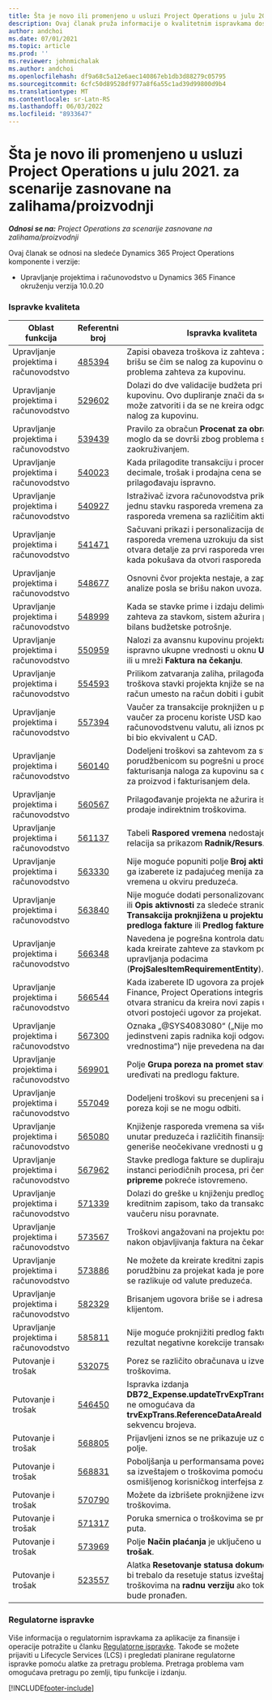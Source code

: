 ```yaml
---
title: Šta je novo ili promenjeno u usluzi Project Operations u julu 2021. za scenarije zasnovane na zalihama/proizvodnji
description: Ovaj članak pruža informacije o kvalitetnim ispravkama dostupnim u izdanju projektnih operacija u julu 2021.
author: andchoi
ms.date: 07/01/2021
ms.topic: article
ms.prod: ''
ms.reviewer: johnmichalak
ms.author: andchoi
ms.openlocfilehash: df9a68c5a12e6aec140867eb1db3d88279c05795
ms.sourcegitcommit: 6cfc50d89528df977a8f6a55c1ad39d99800d9b4
ms.translationtype: MT
ms.contentlocale: sr-Latn-RS
ms.lasthandoff: 06/03/2022
ms.locfileid: "8933647"
---
```

# <a name="whats-new-or-changed-in-project-operations-july-2021-for-stockedproduction-based-scenarios"></a>Šta je novo ili promenjeno u usluzi Project Operations u julu 2021. za scenarije zasnovane na zalihama/proizvodnji

_**Odnosi se na:** Project Operations za scenarije zasnovane na zalihama/proizvodnji_

Ovaj članak se odnosi na sledeće Dynamics 365 Project Operations komponente i verzije:

- Upravljanje projektima i računovodstvo u Dynamics 365 Finance okruženju verzija 10.0.20
 
### <a name="quality-updates"></a>Ispravke kvaliteta
                                                                                                                                                                                  
| Oblast funkcija                      | Referentni broj| Ispravka kvaliteta                                                                                                                                                                          |
|-----------------------------------|--------|---------------------------------------------------------------------------------------------------------------------------------------------------------------------------------|
| Upravljanje projektima i računovodstvo | [485394](https://fix.lcs.dynamics.com/Issue/Details/?bugId=485394) | Zapisi obaveza troškova iz zahteva za kupovinu brišu se čim se nalog za kupovinu oslobodi problema zahteva za kupovinu.                                                                           |
| Upravljanje projektima i računovodstvo | [529602](https://fix.lcs.dynamics.com/Issue/Details/?bugId=529602) | Dolazi do dve validacije budžeta pri zahtevu za kupovinu. Ovo dupliranje znači da se zahtev ne može zatvoriti i da se ne kreira odgovarajući nalog za kupovinu.                                                                                                                        |
| Upravljanje projektima i računovodstvo | [539439](https://fix.lcs.dynamics.com/Issue/Details/?bugId=539439) | Pravilo za obračun **Procenat za obračun** nije moglo da se dovrši zbog problema sa zaokruživanjem.                                                                              |
| Upravljanje projektima i računovodstvo | [540023](https://fix.lcs.dynamics.com/Issue/Details/?bugId=540023) | Kada prilagodite transakciju i procenat sadrži decimale, trošak i prodajna cena se ne prilagođavaju ispravno.                                      |
| Upravljanje projektima i računovodstvo | [540927](https://fix.lcs.dynamics.com/Issue/Details/?bugId=540927) | Istraživač izvora računovodstva prikazuje sate za jednu stavku rasporeda vremena za više stavki rasporeda vremena sa različitim aktivnostima.                                      |
| Upravljanje projektima i računovodstvo | [541471](https://fix.lcs.dynamics.com/Issue/Details/?bugId=541471) | Sačuvani prikazi i personalizacija detalja stavke rasporeda vremena uzrokuju da sistem uvek otvara detalje za prvi rasporeda vremena na listi kada pokušava da otvori rasporeda vremena.  |
| Upravljanje projektima i računovodstvo | [548677](https://fix.lcs.dynamics.com/Issue/Details/?bugId=548677) | Osnovni čvor projekta nestaje, a zapisi strukturne analize posla se brišu nakon uvoza.                                                                                             |
| Upravljanje projektima i računovodstvo | [548999](https://fix.lcs.dynamics.com/Issue/Details/?bugId=548999) | Kada se stavke prime i izdaju delimično iz zahteva za stavkom, sistem ažurira pogrešan bilans budžetske potrošnje. |
| Upravljanje projektima i računovodstvo | [550959](https://fix.lcs.dynamics.com/Issue/Details/?bugId=550959) | Nalozi za avansnu kupovinu projekta ne prikazuju ispravno ukupne vrednosti u oknu **Ukupni iznosi** ili u mreži **Faktura na čekanju**.                                                                  |
| Upravljanje projektima i računovodstvo | [554593](https://fix.lcs.dynamics.com/Issue/Details/?bugId=554593) | Prilikom zatvaranja zaliha, prilagođavanja troškova stavki projekta knjiže se na bilansni račun umesto na račun dobiti i gubitka.                                                            |
| Upravljanje projektima i računovodstvo | [557394](https://fix.lcs.dynamics.com/Issue/Details/?bugId=557394) | Vaučer za transakcije proknjižen u projektu i vaučer za procenu koriste USD kao računovodstvenu valutu, ali iznos pokazuje koliki bi bio ekvivalent u CAD.              |
| Upravljanje projektima i računovodstvo | [560140](https://fix.lcs.dynamics.com/Issue/Details/?bugId=560140) | Dodeljeni troškovi sa zahtevom za stavkom i porudžbenicom su pogrešni u procesu fakturisanja naloga za kupovinu sa delom računa za proizvod i fakturisanjem dela.       |
| Upravljanje projektima i računovodstvo | [560567](https://fix.lcs.dynamics.com/Issue/Details/?bugId=560567) | Prilagođavanje projekta ne ažurira ispravno iznos prodaje indirektnim troškovima.                                                                                    |
| Upravljanje projektima i računovodstvo | [561137](https://fix.lcs.dynamics.com/Issue/Details/?bugId=561137) | Tabeli **Raspored vremena** nedostaje definisana relacija sa prikazom **Radnik/Resurs**.                                                                                   |
| Upravljanje projektima i računovodstvo | [563330](https://fix.lcs.dynamics.com/Issue/Details/?bugId=563330) | Nije moguće popuniti polje **Broj aktivnosti** kada ga izaberete iz padajućeg menija za raspored vremena u okviru preduzeća.                                                                 |
| Upravljanje projektima i računovodstvo | [563840](https://fix.lcs.dynamics.com/Issue/Details/?bugId=563840) | Nije moguće dodati personalizovano polje **Svrha** ili **Opis aktivnosti** za sledeće stranice: **Transakcija proknjižena u projektu**, **Kreiranje predloga fakture** ili **Predlog fakture**.  |
| Upravljanje projektima i računovodstvo | [566348](https://fix.lcs.dynamics.com/Issue/Details/?bugId=566348) | Navedena je pogrešna kontrola datuma isporuke kada kreirate zahteve za stavkom pomoću upravljanja podacima (**ProjSalesItemRequirementEntity**).                                              |
| Upravljanje projektima i računovodstvo | [566544](https://fix.lcs.dynamics.com/Issue/Details/?bugId=566544) | Kada izaberete ID ugovora za projekat u usluzi Finance, Project Operations integrisano okruženje otvara stranicu da kreira novi zapis umesto da otvori postojeći ugovor za projekat.                                                                                                                 |
| Upravljanje projektima i računovodstvo | [567300](https://fix.lcs.dynamics.com/Issue/Details/?bugId=567300) |  Oznaka „@SYS4083080“ („Nije moguće pronaći jedinstveni zapis radnika koji odgovara unetim vrednostima“) nije prevedena na danski.                                |
| Upravljanje projektima i računovodstvo | [569901](https://fix.lcs.dynamics.com/Issue/Details/?bugId=569901) | Polje **Grupa poreza na promet stavki** se ne može uređivati na predlogu fakture.                                                                               |
| Upravljanje projektima i računovodstvo | [557049](https://fix.lcs.dynamics.com/Issue/Details/?bugId=557049) | Dodeljeni troškovi su precenjeni sa iznosima poreza koji se ne mogu odbiti.                                                                                                    |
| Upravljanje projektima i računovodstvo | [565080](https://fix.lcs.dynamics.com/Issue/Details/?bugId=565080) | Knjiženje rasporeda vremena sa više projekata unutar preduzeća i različitih finansijskih aspekata generiše neočekivane vrednosti u glavnoj knjizi.                             |
| Upravljanje projektima i računovodstvo | [567962](https://fix.lcs.dynamics.com/Issue/Details/?bugId=567962) | Stavke predloga fakture se dupliraju zbog više instanci periodičnih procesa, pri čemu se **uvoz iz pripreme** pokreće istovremeno.                                      |
| Upravljanje projektima i računovodstvo | [571339](https://fix.lcs.dynamics.com/Issue/Details/?bugId=571339) | Dolazi do greške u knjiženju predloga fakture sa kreditnim zapisom, tako da transakcije na vaučeru nisu poravnate.    |
| Upravljanje projektima i računovodstvo | [573567](https://fix.lcs.dynamics.com/Issue/Details/?bugId=573567) | Troškovi angažovani na projektu postaju netačni nakon objavljivanja faktura na čekanju.                                                                             |
| Upravljanje projektima i računovodstvo | [573886](https://fix.lcs.dynamics.com/Issue/Details/?bugId=573886) | Ne možete da kreirate kreditni zapis za ulaznu porudžbinu za projekat kada je porez u valuti koja se razlikuje od valute preduzeća.                                      |
| Upravljanje projektima i računovodstvo | [582329](https://fix.lcs.dynamics.com/Issue/Details/?bugId=582329) | Brisanjem ugovora briše se i adresa povezana sa klijentom.                                                                                     |
| Upravljanje projektima i računovodstvo | [585811](https://fix.lcs.dynamics.com/Issue/Details/?bugId=585811) | Nije moguće proknjižiti predlog fakture koji je rezultat negativne korekcije transakcije vremena.                                                                    |
| Putovanje i trošak                  | [532075](https://fix.lcs.dynamics.com/Issue/Details/?bugId=532075) | Porez se različito obračunava u izveštajima o troškovima.                                                                                                                  |
| Putovanje i trošak                  | [546450](https://fix.lcs.dynamics.com/Issue/Details/?bugId=546450) | Ispravka izdanja **DB72_Expense.updateTrvExpTransProjTransId()** ne omogućava da **trvExpTrans.ReferenceDataAreaId** kreira novu sekvencu brojeva.                    |
| Putovanje i trošak                  | [568805](https://fix.lcs.dynamics.com/Issue/Details/?bugId=568805) | Prijavljeni iznos se ne prikazuje uz obavezno polje.                                                                                                             |
| Putovanje i trošak                  | [568831](https://fix.lcs.dynamics.com/Issue/Details/?bugId=568831) | Poboljšanja u performansama povezivanja troška sa izveštajem o troškovima pomoću ponovo osmišljenog korisničkog interfejsa za troškove.                                                            |
| Putovanje i trošak                  | [570790](https://fix.lcs.dynamics.com/Issue/Details/?bugId=570790) | Možete da izbrišete proknjižene izveštaje o troškovima.                                                                                           |
| Putovanje i trošak                  | [571317](https://fix.lcs.dynamics.com/Issue/Details/?bugId=571317) | Poruka smernica o troškovima se prikazuje više puta.                                                                                                       |
| Putovanje i trošak                  | [573969](https://fix.lcs.dynamics.com/Issue/Details/?bugId=573969) | Polje **Način plaćanja** je uključeno u okno **Novi trošak**.                                                                                                      |
| Putovanje i trošak                  | [523557](https://fix.lcs.dynamics.com/Issue/Details/?bugId=523557) | Alatka **Resetovanje statusa dokumenta troškova** bi trebalo da resetuje status izveštaja o troškovima na **radnu verziju** ako tok posla ne bude pronađen. 

### <a name="regulatory-updates"></a>Regulatorne ispravke
Više informacija o regulatornim ispravkama za aplikacije za finansije i operacije potražite u članku [Regulatorne ispravke](/dynamics365/finance/localizations/regulatory-updates). Takođe se možete prijaviti u Lifecycle Services (LCS) i pregledati planirane regulatorne ispravke pomoću alatke za pretragu problema. Pretraga problema vam omogućava pretragu po zemlji, tipu funkcije i izdanju.


[!INCLUDE[footer-include](../../includes/footer-banner.md)]
